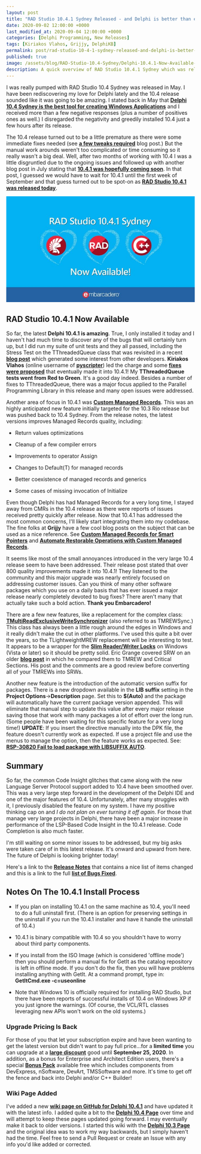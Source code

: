 ```yaml
---
layout: post
title: "RAD Studio 10.4.1 Sydney Released - and Delphi is better than ever!"
date: 2020-09-02 12:00:00 +0000
last_modified_at: 2020-09-04 12:00:00 +0000
categories: [Delphi Programming, New Releases]
tags: [Kiriakos Vlahos, Grijjy, DelphiKB]
permalink: post/rad-studio-10-4-1-sydney-released-and-delphi-is-better-than-ever
published: true
image: /assets/blog/RAD-Studio-10.4-Sydney/Delphi-10.4.1-Now-Available-small.jpg
description: A quick overview of RAD Studio 10.4.1 Sydney which was released today.
---
```

I was really pumped with RAD Studio 10.4 Sydney was released in May. I have been rediscovering my love for Delphi lately and the 10.4 release sounded like it was going to be amazing. I stated back in May that [**Delphi 10.4 Sydney is the best tool for creating Windows Applications**](https://www.ideasawakened.com/post/delphi-10-4-sydney-is-the-best-tool-for-creating-windows-applications) and I received more than a few negative responses (plus a number of positives ones as well.) I disregarded the negativity and greedily installed 10.4 just a few hours after its release.

The 10.4 release turned out to be a little premature as there were some immediate fixes needed (see [**a few tweaks required**](https://www.ideasawakened.com/post/rad-studio-10-4-sydney-is-out-a-few-tweaks-required-and-community-edition-notes) blog post.) But the manual work arounds weren't too complicated or time consuming so it really wasn't a big deal. Well, after two months of working with 10.4 I was a little disgruntled due to the ongoing issues and followed up with another blog post in July stating that [**10.4.1 was hopefully coming soon**](https://www.ideasawakened.com/post/rad-studio-10-4-1-codename-foraker-hopefully-coming-soon). In that post, I guessed we would have to wait for 10.4.1 until the first week of September and that guess turned out to be spot-on as [**RAD Studio 10.4.1 was released today**](https://blogs.embarcadero.com/rad-studio-10-4-1-has-been-released/).

![Delphi 10.4.1 Now Available](/assets/blog/RAD-Studio-10.4-Sydney/Delphi-10.4.1-Now-Available.jpg)

## RAD Studio 10.4.1 Now Available

So far, the latest **Delphi 10.4.1 is amazing**. True, I only installed it today and I haven't had much time to discover any of the bugs that will certainly turn up, but I did run my suite of unit tests and they all passed, including the Stress Test on the TThreadedQueue class that was revisited in a recent [**blog post**](https://www.ideasawakened.com/post/revisting-tthreadedqueue-and-tmonitor-in-delphi) which generated some interest from other developers. **Kiriakos Vlahos** (online username of [**pyscripter**](https://github.com/pyscripter/pyscripter)) led the charge and some [**fixes were proposed**](https://www.ideasawakened.com/post/tmonitor-event-stack-fix-by-a-true-delphi-mvp) that eventually made it into 10.4.1! My **TThreadedQueue tests went from Red to Green**. It's a good day indeed. Besides a number of fixes to TThreadedQueue, there was a major focus applied to the Parallel Programming Library in this release and many open issues were addressed.

Another area of focus in 10.4.1 was [**Custom Managed Records**](https://community.idera.com/developer-tools/b/blog/posts/custom-managed-records-coming-to-delphi-10-4). This was an highly anticipated new feature initially targeted for the 10.3 Rio release but was pushed back to 10.4 Sydney. From the release notes, the latest versions improves Managed Records quality, including:

-   Return values optimizations
    
-   Cleanup of a few compiler errors
    
-   Improvements to operator Assign
    
-   Changes to Default(T) for managed records
    
-   Better coexistence of managed records and generics
    
-   Some cases of missing invocation of Initialize
    

Even though Delphi has had Managed Records for a very long time, I stayed away from CMRs in the 10.4 release as there were reports of issues received pretty quickly after release. Now that 10.4.1 has addressed the most common concerns, I'll likely start integrating them into my codebase. The fine folks at **Grijjy** have a few cool blog posts on the subject that can be used as a nice reference. See [**Custom Managed Records for Smart Pointers**](https://blog.grijjy.com/2020/08/12/custom-managed-records-for-smart-pointers/) and [**Automate Restorable Operations with Custom Managed Records**](https://blog.grijjy.com/2020/08/03/automate-restorable-operations-with-custom-managed-records/).

It seems like most of the small annoyances introduced in the very large 10.4 release seem to have been addressed. Their release post stated that over 800 quality improvements made it into 10.4.1! They listened to the community and this major upgrade was nearly entirely focused on addressing customer issues. Can you think of many other software packages which you use on a daily basis that has ever issued a major release nearly completely devoted to bug fixes? There aren't many that actually take such a bold action. **Thank you Embarcadero!**

There are a few new features, like a replacement for the complex class: [**TMultiReadExclusiveWriteSynchronizer**](http://docwiki.embarcadero.com/Libraries/en/System.SysUtils.TMultiReadExclusiveWriteSynchronizer) (also referred to as TMREWSync.) This class has always been a little rough around the edges in Windows and it really didn't make the cut in other platforms. I've used this quite a bit over the years, so the TLightweightMREW replacement will be interesting to test. It appears to be a wrapper for the [**Slim Reader/Writer Locks**](https://docs.microsoft.com/en-us/windows/win32/sync/slim-reader-writer--srw--locks) on Windows (Vista or later) so it should be pretty solid. Eric Grange covered SRW on an older [**blog post**](https://www.delphitools.info/2013/12/09/slim-multi-read-single-write-locks/) in which he compared them to TMREW and Critical Sections. His post and the comments are a good review before converting all of your TMREWs into SRWs.

Another new feature is the introduction of the automatic version suffix for packages. There is a new dropdown available in the **LIB suffix** setting in the **Project Options**\->**Description** page. Set this to **$(Auto)** and the package will automatically have the current package version appended. This will eliminate that manual step to update this value after every major release saving those that work with many packages a lot of effort over the long run. (Some people have been waiting for this specific feature for a very long time!) **UPDATE**: If you insert the directive manually into the DPK file, the feature doesn't currently work as expected. If use a project file and use the menus to manage the option, then the feature works as expected. See: [**RSP-30820 Fail to load package with LIBSUFFIX AUTO**](https://quality.embarcadero.com/browse/RSP-30820).

## Summary

So far, the common Code Insight glitches that came along with the new Language Server Protocol support added to 10.4 have been smoothed over. This was a very large step forward in the development of the Delphi IDE and one of the major features of 10.4. Unfortunately, after many struggles with it, I previously disabled the feature on my system. I have my positive thinking cap on and _I do not plan on ever turning it off again_. For those that manage very large projects in Delphi, there have been a major increase in performance of the LSP-Based Code Insight in the 10.4.1 release. Code Completion is also much faster.

I'm still waiting on some minor issues to be addressed, but my big asks were taken care of in this latest release. It's onward and upward from here. The future of Delphi is looking brighter today!

Here's a link to the [**Release Notes**](http://docwiki.embarcadero.com/RADStudio/Sydney/en/10.4_Sydney_-_Release_1) that contains a nice list of items changed and this is a link to the full [**list of Bugs Fixed**](http://docwiki.embarcadero.com/RADStudio/Sydney/en/New_features_and_customer_reported_issues_fixed_in_RAD_Studio_10.4.1).

## Notes On The 10.4.1 Install Process

-   If you plan on installing 10.4.1 on the same machine as 10.4, you'll need to do a full uninstall first. (There is an option for preserving settings in the uninstall if you run the 10.4.1 installer and have it handle the uninstall of 10.4.)
    
-   10.4.1 is binary compatible with 10.4 so you shouldn't have to worry about third party components.
    
-   If you install from the ISO Image (which is considered 'offline mode') then you should perform a manual fix for GetIt as the catalog repository is left in offline mode. If you don't do the fix, then you will have problems installing anything with GetIt. At a command prompt, type in: **GetItCmd.exe -c=useonline**
    
-   Note that Windows 10 is officially required for installing RAD Studio, but there have been reports of successful installs of 10.4 on Windows XP if you just ignore the warnings. (Of course, the VCL/RTL classes leveraging new APIs won't work on the old systems.)
    

### Upgrade Pricing Is Back

For those of you that let your subscription expire and have been wanting to get the latest version but didn't want to pay full price...for a **limited time** you can upgrade at a [**large discount**](https://www.embarcadero.com/radoffer) good until **September 25, 2020**. In addition, as a bonus for Enterprise and Architect Edition users, there's a special [**Bonus Pack**](https://blogs.embarcadero.com/promos/EnterpriseComponentPack2020.php) available free which includes components from DevExpress, nSoftware, DevArt, TMSSoftware and more. It's time to get off the fence and back into Delphi and/or C++ Builder!

### Wiki Page Added

I've added a new [**wiki page on GitHub for Delphi 10.4.1**](https://github.com/ideasawakened/DelphiKB/wiki/D27.SYDNEY.10.4.1.0) and have updated it with the latest info. I added quite a bit to the [**Delphi 10.4 Page**](https://github.com/ideasawakened/DelphiKB/wiki/D27.SYDNEY.10.4.0.0) over time and will attempt to keep these pages updated going forward. I may eventually make it back to older versions. I started this wiki with the [**Delphi 10.3 Page**](https://github.com/ideasawakened/DelphiKB/wiki/D26.RIO.10.3.0.0) and the original idea was to work my way backwards, but I simply haven't had the time. Feel free to send a Pull Request or create an Issue with any info you'd like added or corrected.